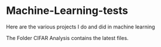 # Machine-Learning-tests
Here are the various projects I do and did in machine learning

The Folder CIFAR Analysis contains the latest files. 
